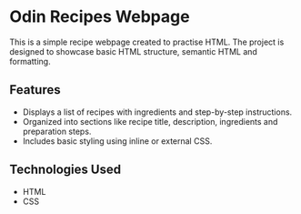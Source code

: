 # Odin Recipes Webpage

This is a simple recipe webpage created to practise HTML. The project is designed to showcase basic HTML structure, semantic HTML and formatting.

## Features

- Displays a list of recipes with ingredients and step-by-step instructions.
- Organized into sections like recipe title, description, ingredients and preparation steps.
- Includes basic styling using inline or external CSS.

## Technologies Used

- HTML
- CSS
